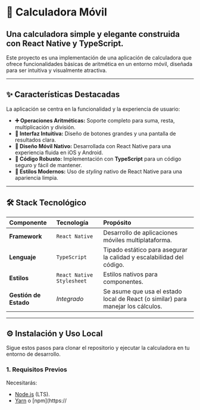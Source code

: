 # 🧮 Calculadora Móvil

## Una calculadora simple y elegante construida con React Native y TypeScript.

Este proyecto es una implementación de una aplicación de calculadora que ofrece funcionalidades básicas de aritmética en un entorno móvil, diseñada para ser intuitiva y visualmente atractiva.

---

## ✨ Características Destacadas

La aplicación se centra en la funcionalidad y la experiencia de usuario:

* **➕ Operaciones Aritméticas:** Soporte completo para suma, resta, multiplicación y división.
* **🔢 Interfaz Intuitiva:** Diseño de botones grandes y una pantalla de resultados clara.
* **📱 Diseño Móvil Nativo:** Desarrollada con React Native para una experiencia fluida en iOS y Android.
* **💪 Código Robusto:** Implementación con **TypeScript** para un código seguro y fácil de mantener.
* **🎨 Estilos Modernos:** Uso de *styling* nativo de React Native para una apariencia limpia.

---

## 🛠️ Stack Tecnológico

| Componente | Tecnología | Propósito |
| :--- | :--- | :--- |
| **Framework** | `React Native` | Desarrollo de aplicaciones móviles multiplataforma. |
| **Lenguaje** | `TypeScript` | Tipado estático para asegurar la calidad y escalabilidad del código. |
| **Estilos** | `React Native Stylesheet` | Estilos nativos para componentes. |
| **Gestión de Estado** | *Integrado* | Se asume que usa el estado local de React (o similar) para manejar los cálculos. |

---

## ⚙️ Instalación y Uso Local

Sigue estos pasos para clonar el repositorio y ejecutar la calculadora en tu entorno de desarrollo.

### 1. Requisitos Previos

Necesitarás:

* [Node.js](https://nodejs.org/es/) (LTS).
* [Yarn](https://classic.yarnpkg.com/lang/en/docs/install/) o [npm](https://
